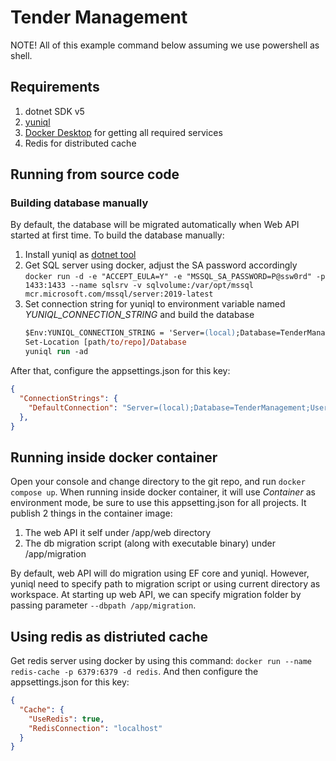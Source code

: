 # Tender Management

NOTE! 
All of this example command below assuming we use powershell as shell.

## Requirements
1. dotnet SDK v5
2. [yuniql](https://yuniql.io/docs/install-yuniql/)
3. [Docker Desktop](https://www.docker.com/products/docker-desktop) for getting all required services
4. Redis for distributed cache

## Running from source code

### Building database manually

By default, the database will be migrated automatically when Web API started at first time. To build the database manually:
1. Install yuniql as [dotnet tool](https://yuniql.io/docs/install-yuniql/#install-with-net-core-global-tool)
2. Get SQL server using docker, adjust the SA password accordingly
   `docker run -d -e "ACCEPT_EULA=Y" -e "MSSQL_SA_PASSWORD=P@ssw0rd" -p 1433:1433 --name sqlsrv -v sqlvolume:/var/opt/mssql mcr.microsoft.com/mssql/server:2019-latest`
3. Set connection string for yuniql to environment variable named _YUNIQL_CONNECTION_STRING_ and build the database
   ```ps
   $Env:YUNIQL_CONNECTION_STRING = 'Server=(local);Database=TenderManagement;User Id=sa;Password=P@ssw0rd'
   Set-Location [path/to/repo]/Database
   yuniql run -ad
   ```
After that, configure the appsettings.json for this key:
```json
{
  "ConnectionStrings": {
    "DefaultConnection": "Server=(local);Database=TenderManagement;User ID=sa;Password=P@ssw0rd;MultipleActiveResultSets=true;"
  },
}
```

## Running inside docker container

Open your console and change directory to the git repo, and run `docker compose up`. 
When running inside docker container, it will use _Container_ as environment mode, be sure to use this appsetting.json for all projects.
It publish 2 things in the container image:
1. The web API it self under /app/web directory
2. The db migration script (along with executable binary) under /app/migration

By default, web API will do migration using EF core and yuniql. 
However, yuniql need to specify path to migration script or using current directory as workspace.
At starting up web API, we can specify migration folder by passing parameter `--dbpath /app/migration`.

## Using redis as distriuted cache

Get redis server using docker by using this command: `docker run --name redis-cache -p 6379:6379 -d redis`. And then configure the appsettings.json for this key:
```json
{
  "Cache": {
    "UseRedis": true,
    "RedisConnection": "localhost"
  }
}
```

